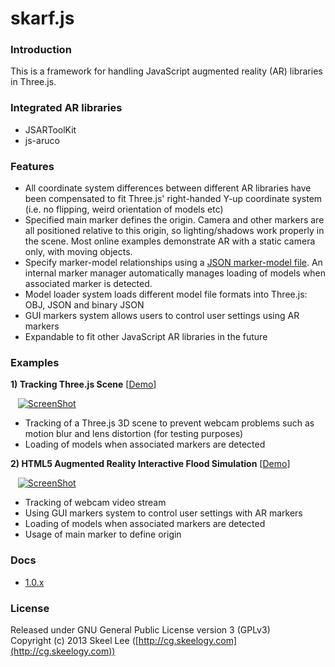 skarf.js
========

### Introduction

This is a framework for handling JavaScript augmented reality (AR) libraries in Three.js.

### Integrated AR libraries

* JSARToolKit
* js-aruco

### Features

* All coordinate system differences between different AR libraries have been compensated to fit Three.js' right-handed Y-up coordinate system (i.e. no flipping, weird orientation of models etc)
* Specified main marker defines the origin. Camera and other markers are all positioned relative to this origin, so lighting/shadows work properly in the scene. Most online examples demonstrate AR with a static camera only, with moving objects.
* Specify marker-model relationships using a [JSON marker-model file](https://github.com/skeelogy/skarf.js/blob/master/examples/models/models_jsartoolkit.json). An internal marker manager automatically manages loading of models when associated marker is detected.
* Model loader system loads different model file formats into Three.js: OBJ, JSON and binary JSON
* GUI markers system allows users to control user settings using AR markers
* Expandable to fit other JavaScript AR libraries in the future

### Examples

**1) Tracking Three.js Scene** [[Demo](http://skeelogy.github.io/skarf.js/examples/skarf_trackThreejsScene.html)]

&nbsp;&nbsp;&nbsp;[![ScreenShot](http://skeelogy.github.io/skarf.js/screenshots/video_skarf_trackThreejsScene.jpg)](http://www.youtube.com/watch?v=FjjuFBcg0_Y)

* Tracking of a Three.js 3D scene to prevent webcam problems such as motion blur and lens distortion (for testing purposes)
* Loading of models when associated markers are detected

**2) HTML5 Augmented Reality Interactive Flood Simulation** [[Demo](http://skeelogy.github.io/ifc-ar-flood/demo.html)]

&nbsp;&nbsp;&nbsp;[![ScreenShot](http://skeelogy.github.io/ifc-ar-flood/screenshots/video_ifcArFlood_main.jpg)](http://www.youtube.com/watch?v=qEFH_r_X7kY)

* Tracking of webcam video stream
* Using GUI markers system to control user settings with AR markers
* Loading of models when associated markers are detected
* Usage of main marker to define origin

### Docs

* [1.0.x](http://skeelogy.github.io/skarf.js/docs/1.0.x)

### License

Released under GNU General Public License version 3 (GPLv3)<br/>
Copyright (c) 2013 Skeel Lee ([http://cg.skeelogy.com](http://cg.skeelogy.com))
